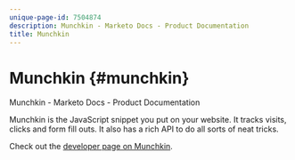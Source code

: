```yaml
---
unique-page-id: 7504874
description: Munchkin - Marketo Docs - Product Documentation
title: Munchkin
---
```


# Munchkin {#munchkin}

Munchkin - Marketo Docs - Product Documentation

Munchkin is the JavaScript snippet you put on your website. It tracks visits, clicks and form fill outs. It also has a rich API to do all sorts of neat tricks.

Check out the [developer page on Munchkin](http://developers.marketo.com/documentation/websites/lead-tracking-munchkin-js/).
